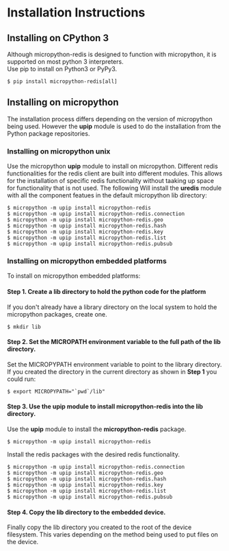 # Installation Instructions

## Installing on CPython 3

Although micropython-redis is designed to function with micropython, it is supported on most python 3 interpreters.   
Use pip to install on Python3 or PyPy3.

    $ pip install micropython-redis[all]
    
## Installing on micropython

The installation process differs depending on the version of micropython being used.  However the **upip** module 
is used to do the installation from the Python package repositories.

### Installing on micropython unix

Use the micropython **upip** module to install on micropython.  Different redis functionalities for the redis client
are built into different modules.  This allows for the installation of specific redis functionality without taaking 
up space for functionality that is not used. The following Will install the **uredis** module with all the component
 featues in the default micropython lib directory:

    $ micropython -m upip install micropython-redis
    $ micropython -m upip install micropython-redis.connection
    $ micropython -m upip install micropython-redis.geo
    $ micropython -m upip install micropython-redis.hash
    $ micropython -m upip install micropython-redis.key
    $ micropython -m upip install micropython-redis.list
    $ micropython -m upip install micropython-redis.pubsub

### Installing on micropython embedded platforms

To install on micropython embedded platforms:

#### Step 1. Create a lib directory to hold the python code for the platform

If you don't already have a library directory on the local system to hold the micropython packages, create one.

    $ mkdir lib

#### Step 2. Set the MICROPATH environment variable to the full path of the lib directory.

Set the MICROPYPATH environment variable to point to the library directory.  If you created the directory in the
current directory as shown in **Step 1** you could run:

    $ export MICROPYPATH="`pwd`/lib"

#### Step 3. Use the upip module to install micropython-redis into the lib directory.

Use the **upip** module to install the **micropython-redis** package.

    $ micropython -m upip install micropython-redis

Install the redis packages with the desired redis functionality.

    $ micropython -m upip install micropython-redis.connection
    $ micropython -m upip install micropython-redis.geo
    $ micropython -m upip install micropython-redis.hash
    $ micropython -m upip install micropython-redis.key
    $ micropython -m upip install micropython-redis.list
    $ micropython -m upip install micropython-redis.pubsub

#### Step 4. Copy the lib directory to the embedded device.  

Finally copy the lib directory you created to the root of the device filesystem.  This varies depending on the method
being used to put files on the device.

